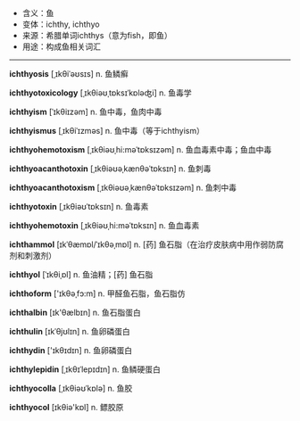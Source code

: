- <span class="definition">含义：鱼</span>
- <span class="definition">变体：ichthy, ichthyo</span>
- <span class="definition">来源：希腊单词ichthys（意为fish，即鱼）</span>
- <span class="definition">用途：构成鱼相关词汇</span>

---

<span class="vocabulary">**ichthyosis**</span> [ˌɪkθiˈəʊsɪs] n. 鱼鳞癣

<span class="vocabulary">**ichthyotoxicology**</span> [ˌɪkθiəʊˌtɒksɪˈkɒləʤi] n. 鱼毒学

<span class="vocabulary">**ichthyism**</span> [ˈɪkθiɪzəm] n. 鱼中毒，鱼肉中毒

<span class="vocabulary">**ichthyismus**</span> [ˌɪkθiˈɪzməs] n. 鱼中毒（等于ichthyism）

<span class="vocabulary">**ichthyohemotoxism**</span> [ˌɪkθiəʊˌhi:məˈtɒksɪzəm] n. 鱼血毒素中毒；鱼血中毒

<span class="vocabulary">**ichthyoacanthotoxin**</span> [ˌɪkθiəʊəˌkænθəˈtɒksɪn] n. 鱼刺毒

<span class="vocabulary">**ichthyoacanthotoxism**</span> [ˌɪkθiəʊəˌkænθəˈtɒksɪzəm] n. 鱼刺中毒

<span class="vocabulary">**ichthyotoxin**</span> [ˌɪkθiəʊˈtɒksɪn] n. 鱼毒素

<span class="vocabulary">**ichthyohemotoxin**</span> [ˌɪkθiəʊˌhi:məˈtɒksɪn] n. 鱼血毒素


<span class="vocabulary">**ichthammol**</span> [ɪkˈθæmɒl/ˈɪkθəˌmɒl] n. [药] 鱼石脂（在治疗皮肤病中用作弱防腐剂和刺激剂）

<span class="vocabulary">**ichthyol**</span> [ˈɪkθiˌɒl] n. 鱼油精；[药] 鱼石脂

<span class="vocabulary">**ichthoform**</span> ['ɪkθәˌfɔ:m] n. 甲醛鱼石脂，鱼石脂仿

<span class="vocabulary">**ichthalbin**</span> [ɪk'θælbɪn] n. 鱼石脂蛋白

<span class="vocabulary">**ichthulin**</span> [ɪkˈθjʊlɪn] n. 鱼卵磷蛋白

<span class="vocabulary">**ichthydin**</span> ['ɪkθɪdɪn] n. 鱼卵磷蛋白

<span class="vocabulary">**ichthylepidin**</span> [ˌɪkθɪˈlepɪdɪn] n. 鱼鳞硬蛋白

<span class="vocabulary">**ichthyocolla**</span> [ˌɪkθiəʊˈkɒlə] n. 鱼胶

<span class="vocabulary">**ichthyocol**</span> [ɪkθiə'kɒl] n. 鳔胶原

